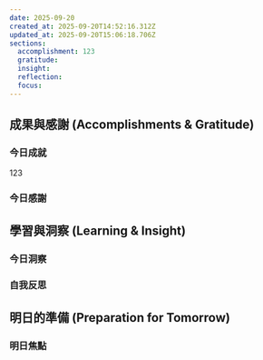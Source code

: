 ```yaml
---
date: 2025-09-20
created_at: 2025-09-20T14:52:16.312Z
updated_at: 2025-09-20T15:06:18.706Z
sections:
  accomplishment: 123
  gratitude: 
  insight: 
  reflection: 
  focus: 
---
```


## 成果與感謝 (Accomplishments & Gratitude)
### 今日成就
123

### 今日感謝


## 學習與洞察 (Learning & Insight)
### 今日洞察


### 自我反思


## 明日的準備 (Preparation for Tomorrow)
### 明日焦點

